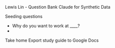 Lewis Lin - Question Bank
Claude for Synthetic Data


Seeding questions
- Why do you want to work at ____?
- 
Take home
Export study guide to Google Docs
